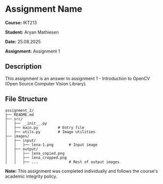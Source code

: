 # Assignment Name

**Course:** IKT213

**Student:** Aryan Mathiesen  

**Date:** 25.08.2025

**Assignment:** Assignment 1

## Description

This assignment is an answer to assignment 1 - Introduction to OpenCV (Open Source Computer Vision Library).

## File Structure

```
assignment_2/
├── README.md
├── src/
│   ├── __init__.py
│   ├── main.py         # Entry file
│   ├── utils.py        # Image utilities
├── images/
│   ├── input/
│   │   ├── lena-1.png       # Input image
│   ├── output/
│   │   ├── lena_copied.png
│   │   ├── lena_cropped.png
│   │   ├── ...              # Rest of output images
```

**Note:** This assignment was completed individually and follows the course's academic integrity policy.